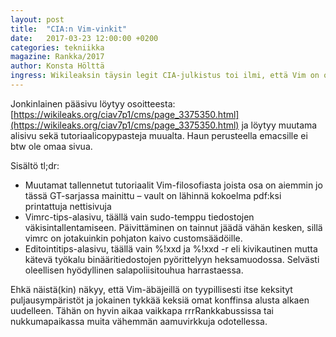 ```yaml
---
layout: post
title:  "CIA:n Vim-vinkit"
date:   2017-03-23 12:00:00 +0200
categories: tekniikka
magazine: Rankka/2017
author: Konsta Hölttä
ingress: Wikileaksin täysin legit CIA-julkistus toi ilmi, että Vim on osa CIA:n(kin) "Hacking Toolseja". Vault 7:stä löytyi ainakin monta Vim-aiheista sivua. GT esittelee tässä lyhyesti mistä on kyse; muuta varten voi käydä lukemassa tarkemmin vaikka rrrRankkabussissa ajanvietteeksi.
---
```

Jonkinlainen pääsivu löytyy osoitteesta: [https://wikileaks.org/ciav7p1/cms/page_3375350.html](https://wikileaks.org/ciav7p1/cms/page_3375350.html) ja löytyy muutama alisivu sekä tutoriaalicopypasteja muualta. Haun perusteella emacsille ei btw ole omaa sivua.

Sisältö tl;dr:

* Muutamat tallennetut tutoriaalit Vim-filosofiasta joista osa on aiemmin jo tässä GT-sarjassa mainittu – vault on lähinnä kokoelma pdf:ksi printattuja nettisivuja
* Vimrc-tips-alasivu, täällä vain sudo-temppu tiedostojen väkisintallentamiseen. Päivittäminen on tainnut jäädä vähän kesken, sillä vimrc on jotakuinkin pohjaton kaivo customsäädöille.
* Editointitips-alasivu, täällä vain %!xxd ja %!xxd -r eli kivikautinen mutta kätevä työkalu binääritiedostojen pyörittelyyn heksamuodossa. Selvästi oleellisen hyödyllinen salapoliisitouhua harrastaessa.

Ehkä näistä(kin) näkyy, että Vim-äbäjeillä on tyypillisesti itse keksityt puljausympäristöt ja jokainen tykkää keksiä omat konffinsa alusta alkaen uudelleen. Tähän on hyvin aikaa vaikkapa rrrRankkabussissa tai nukkumapaikassa muita vähemmän aamuvirkkuja odotellessa.
